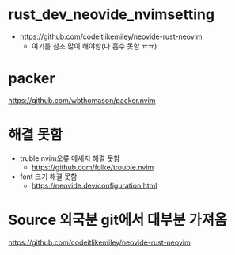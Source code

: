 # rust_dev_neovide_nvimsetting
- https://github.com/codeitlikemiley/neovide-rust-neovim
  - 여기를 참조 많이 해야함(다 흡수 못함 ㅠㅠ)

# packer

https://github.com/wbthomason/packer.nvim

# 해결 못함
- truble.nvim오류 메세지 해결 못함
  - https://github.com/folke/trouble.nvim
- font 크기 해결 못함
  - https://neovide.dev/configuration.html

# Source 외국분 git에서 대부분 가져옴

https://github.com/codeitlikemiley/neovide-rust-neovim
